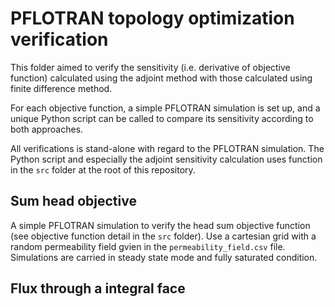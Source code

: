 # PFLOTRAN topology optimization verification

This folder aimed to verify the sensitivity (i.e. derivative of objective function) calculated using the adjoint method with those calculated using finite difference method.

For each objective function, a simple PFLOTRAN simulation is set up, and a unique Python script can be called to compare its sensitivity according to both approaches.

All verifications is stand-alone with regard to the PFLOTRAN simulation. The Python script and especially the adjoint sensitivity calculation uses function in the `src` folder at the root of this repository.

## Sum head objective

A simple PFLOTRAN simulation to verify the head sum objective function (see objective function detail in the `src` folder). Use a cartesian grid with a random permeability field gvien in the `permeability_field.csv` file. Simulations are carried in steady state mode and fully saturated condition.



## Flux through a integral face


